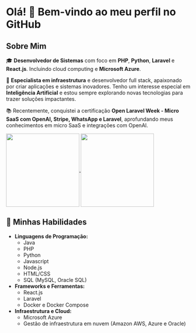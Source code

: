 
# Olá! 👋 Bem-vindo ao meu perfil no GitHub

## Sobre Mim

🎓 **Desenvolvedor de Sistemas** com foco em **PHP**, **Python**, **Laravel** e **React.js**. Incluindo cloud computing e **Microsoft Azure**.

🚀 **Especialista em infraestrutura** e desenvolvedor full stack, apaixonado por criar aplicações e sistemas inovadores. Tenho um interesse especial em **Inteligência Artificial** e estou sempre explorando novas tecnologias para trazer soluções impactantes.

📚 Recentemente, conquistei a certificação **Open Laravel Week - Micro SaaS com OpenAI, Stripe, WhatsApp e Laravel**, aprofundando meus conhecimentos em micro SaaS e integrações com OpenAI.

<a href="#">
  <img height=200 align="center" src="https://my-stats-43gk.vercel.app/api?username=Destrons&show_icons=true&theme=midnight-purple&hide=contribs,issues&show=discussions_answered&rank_icon=github&include_all_commits=true&card_width=150" />
</a>
<a href="#">
  <img height=200 align="center" src="https://my-stats-43gk.vercel.app/api/top-langs/?username=Destrons&hide=html,scss,css&langs_count=8&layout=compact&theme=midnight-purple&card_width=150" />
</a>

## 🌟 Minhas Habilidades

- **Linguagens de Programação:**
  - Java
  - PHP
  - Python
  - Javascript
  - Node.js
  - HTML/CSS
  - SQL (MySQL, Oracle SQL)
- **Frameworks e Ferramentas:**
  - React.js
  - Laravel
  - Docker e Docker Compose
- **Infraestrutura e Cloud:**
  - Microsoft Azure
  - Gestão de infraestrutura em nuvem (Amazon AWS, Azure e Oracle)
